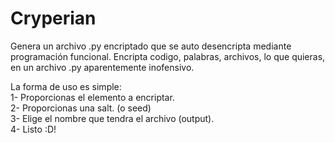 # Cryperian
Genera un archivo .py encriptado que se auto desencripta mediante programación funcional.
Encripta codigo, palabras, archivos, lo que quieras, en un archivo .py aparentemente inofensivo.

La forma de uso es simple:                                                                                                              
1- Proporcionas el elemento a encriptar.                                                                                                              
2- Proporcionas una salt. (o seed)                                                                                                              
3- Elige el nombre que tendra el archivo (output).                                                                                                              
4- Listo :D!
